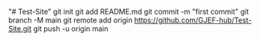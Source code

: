 "# Test-Site"  git init git add README.md git commit -m "first commit" git branch -M main git remote add origin https://github.com/GJEF-hub/Test-Site.git git push -u origin main
